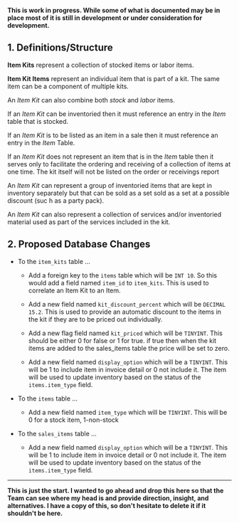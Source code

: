 **This is work in progress.  While some of what is documented may be in place most of it is still in development or under consideration for development.**

## 1. Definitions/Structure

**Item Kits** represent a collection of stocked items or labor items. 

**Item Kit Items** represent an individual item that is part of a kit.  The same item can be a component of multiple kits. 

An *Item Kit* can also combine both *stock* and *labor* items.

If an *Item Kit* can be inventoried then it must reference an entry in the *Item* table that is stocked.

If an *Item Kit* is to be listed as an item in a sale then it must reference an entry in the *Item* Table.

If an *Item Kit* does not represent an item that is in the *Item* table then it serves only to facilitate the ordering and receiving of a collection of items at one time.  The kit itself will not be listed on the order or receivings report
 
An *Item Kit* can represent a group of inventoried items that are kept in inventory separately but that can be sold as a set sold as a set at a possible discount (suc
h as a party pack).

An *Item Kit* can also represent a collection of services and/or inventoried material used as part of the services included in the kit.

## 2. Proposed Database Changes

- To the `item_kits` table ...

	- Add a foreign key to the `items` table which will be `INT 10`.  So this would add a field named `item_id` to `item_kits`.  This is used to correlate an Item Kit to an Item.

	- Add a new field named `kit_discount_percent` which will be `DECIMAL 15.2`.  This is used to provide an automatic discount to the items in the kit if they are to be priced out individually.

	- Add a new flag field named `kit_priced` which will be `TINYINT`.  This should be either 0 for false or 1 for true.  if true then when the kit items are added to the sales_items table the price will be set to zero.

	- Add a new field named `display_option` which will be a `TINYINT`.  This will be 1 to include item in invoice detail or 0 not include it.  The item will be used to update inventory based on the status of the `items.item_type` field. 


- To the `items` table ...

	- Add a new field named `item_type` which will be `TINYINT`.  This will be 0 for a stock item, 1-non-stock

- To the `sales_items` table ...

	- Add a new field named `display_option` which will be a `TINYINT`.  This will be 1 to include item in invoice detail or 0 not include it.  The item will be used to update inventory based on the status of the `items.item_type` field. 

---

**This is just the start.  I wanted to go ahead and drop this here so that the Team can see where my head is and provide direction, insight, and alternatives.  I have a copy of this, so don't hesitate to delete it if it shouldn't be here.**